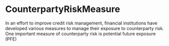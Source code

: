 # CounterpartyRiskMeasure
In an effort to improve credit risk management, financial institutions have developed various measures to manage their exposure to counterparty risk. One important measure of counterparty risk is potential future exposure (PFE)
